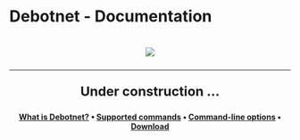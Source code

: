 # Debotnet - Documentation
<h1 align="center">
<sub>
<img  src="https://github.com/mirinsoft/debotnet/blob/master/docs/img/wiki.png"
</sub>

*** 
Under construction ...

</h1>


<p align="center">
	<strong>
		<a href="https://www.mirinsoft.com/ms-apps/debotnet">What is Debotnet?</a>
		•
		<a href="https://github.com/mirinsoft/debotnet/blob/master/docs/commands.md">Supported commands</a>
		•
		<a href="https://github.com/mirinsoft/debotnet/blob/master/docs/cli.md">Command-line options</a>
		•
		<a href="https://github.com/mirinsoft/debotnet/releases">Download</a>
	</strong>
</p>

